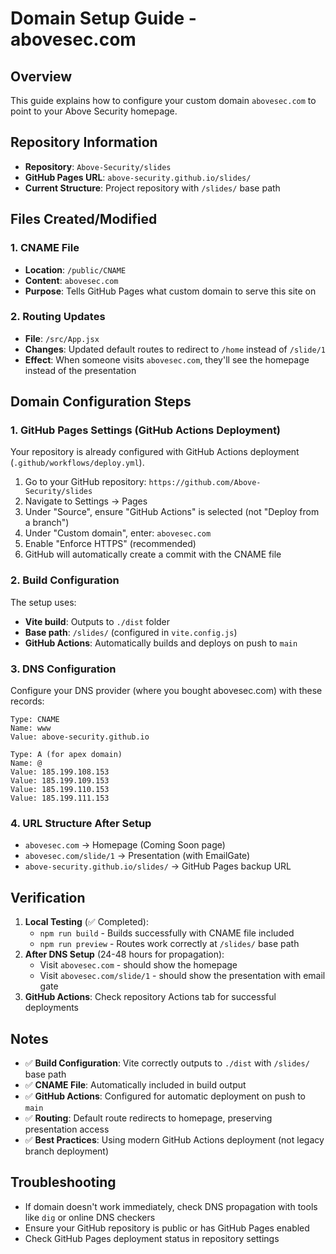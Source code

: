 # Domain Setup Guide - abovesec.com

## Overview
This guide explains how to configure your custom domain `abovesec.com` to point to your Above Security homepage.

## Repository Information
- **Repository**: `Above-Security/slides`
- **GitHub Pages URL**: `above-security.github.io/slides/`
- **Current Structure**: Project repository with `/slides/` base path

## Files Created/Modified

### 1. CNAME File
- **Location**: `/public/CNAME`
- **Content**: `abovesec.com`
- **Purpose**: Tells GitHub Pages what custom domain to serve this site on

### 2. Routing Updates
- **File**: `/src/App.jsx`
- **Changes**: Updated default routes to redirect to `/home` instead of `/slide/1`
- **Effect**: When someone visits `abovesec.com`, they'll see the homepage instead of the presentation

## Domain Configuration Steps

### 1. GitHub Pages Settings (GitHub Actions Deployment)
Your repository is already configured with GitHub Actions deployment (`.github/workflows/deploy.yml`).

1. Go to your GitHub repository: `https://github.com/Above-Security/slides`
2. Navigate to Settings → Pages
3. Under "Source", ensure "GitHub Actions" is selected (not "Deploy from a branch")
4. Under "Custom domain", enter: `abovesec.com`
5. Enable "Enforce HTTPS" (recommended)
6. GitHub will automatically create a commit with the CNAME file

### 2. Build Configuration
The setup uses:
- **Vite build**: Outputs to `./dist` folder
- **Base path**: `/slides/` (configured in `vite.config.js`)
- **GitHub Actions**: Automatically builds and deploys on push to `main`

### 3. DNS Configuration
Configure your DNS provider (where you bought abovesec.com) with these records:

```
Type: CNAME
Name: www
Value: above-security.github.io

Type: A (for apex domain)
Name: @
Value: 185.199.108.153
Value: 185.199.109.153
Value: 185.199.110.153
Value: 185.199.111.153
```

### 4. URL Structure After Setup
- `abovesec.com` → Homepage (Coming Soon page)
- `abovesec.com/slide/1` → Presentation (with EmailGate)
- `above-security.github.io/slides/` → GitHub Pages backup URL

## Verification
1. **Local Testing** (✅ Completed): 
   - `npm run build` - Builds successfully with CNAME file included
   - `npm run preview` - Routes work correctly at `/slides/` base path
2. **After DNS Setup** (24-48 hours for propagation):
   - Visit `abovesec.com` - should show the homepage
   - Visit `abovesec.com/slide/1` - should show the presentation with email gate
3. **GitHub Actions**: Check repository Actions tab for successful deployments

## Notes
- ✅ **Build Configuration**: Vite correctly outputs to `./dist` with `/slides/` base path
- ✅ **CNAME File**: Automatically included in build output
- ✅ **GitHub Actions**: Configured for automatic deployment on push to `main`
- ✅ **Routing**: Default route redirects to homepage, preserving presentation access
- ✅ **Best Practices**: Using modern GitHub Actions deployment (not legacy branch deployment)

## Troubleshooting
- If domain doesn't work immediately, check DNS propagation with tools like `dig` or online DNS checkers
- Ensure your GitHub repository is public or has GitHub Pages enabled
- Check GitHub Pages deployment status in repository settings
